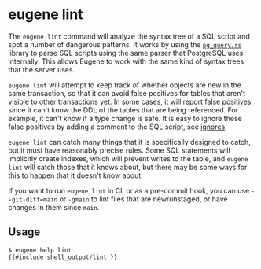 # eugene lint

The `eugene lint` command will analyze the syntax tree of a SQL script and spot a number
of dangerous patterns. It works by using the 
[`pg_query.rs`](https://github.com/pganalyze/pg_query.rs) library to parse SQL scripts
using the same parser that PostgreSQL uses internally. This allows Eugene to work with
the same kind of syntax trees that the server uses.

`eugene lint` will attempt to keep track of whether objects are new in the same transaction,
so that it can avoid false positives for tables that aren't visible to other transactions yet.
In some cases, it will report false positives, since it can't know the DDL of the tables that
are being referenced. For example, it can't know if a type change is safe. It is easy to 
ignore these false positives by adding a comment to the SQL script, see 
[ignores](/eugene/docs/ignores).

`eugene lint` can catch many things that it is specifically designed to catch, but it must
have reasonably precise rules. Some SQL statements will implicitly create indexes, which
will prevent writes to the table, and `eugene lint` will catch those that it knows about,
but there may be some ways for this to happen that it doesn't know about.

If you want to run `eugene lint` in CI, or as a pre-commit hook, you can use `--git-diff=main`
or `-gmain` to lint files that are new/unstaged, or have changes in them since `main`.

## Usage

```shell
$ eugene help lint
{{#include shell_output/lint }}
```

